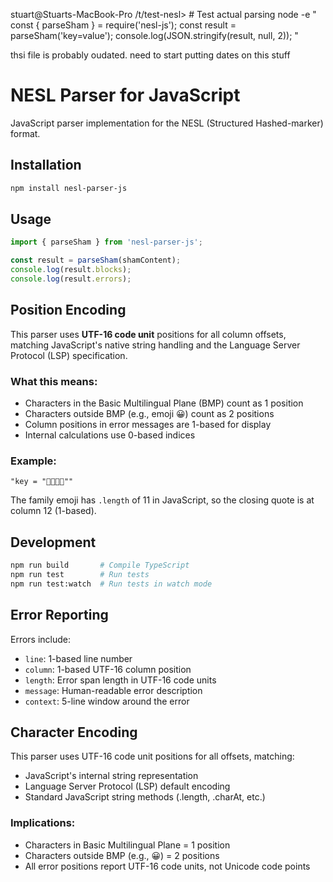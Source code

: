 

stuart@Stuarts-MacBook-Pro /t/test-nesl> # Test actual parsing
                                         node -e "
                                         const { parseSham } = require('nesl-js');
                                         const result = parseSham('key=value');
                                         console.log(JSON.stringify(result, null, 2));
                                         "

thsi file is probably oudated.  need to start putting dates on this stuff


# NESL Parser for JavaScript

JavaScript parser implementation for the NESL (Structured Hashed-marker) format.

## Installation

```bash
npm install nesl-parser-js
```

## Usage

```javascript
import { parseSham } from 'nesl-parser-js';

const result = parseSham(shamContent);
console.log(result.blocks);
console.log(result.errors);
```

## Position Encoding

This parser uses **UTF-16 code unit** positions for all column offsets, matching JavaScript's native string handling and the Language Server Protocol (LSP) specification.

### What this means:
- Characters in the Basic Multilingual Plane (BMP) count as 1 position
- Characters outside BMP (e.g., emoji 😀) count as 2 positions
- Column positions in error messages are 1-based for display
- Internal calculations use 0-based indices

### Example:
```
"key = "👨‍👩‍👧‍👦""
```
The family emoji has `.length` of 11 in JavaScript, so the closing quote is at column 12 (1-based).

## Development

```bash
npm run build       # Compile TypeScript
npm run test        # Run tests
npm run test:watch  # Run tests in watch mode
```

## Error Reporting

Errors include:
- `line`: 1-based line number
- `column`: 1-based UTF-16 column position
- `length`: Error span length in UTF-16 code units
- `message`: Human-readable error description
- `context`: 5-line window around the error

## Character Encoding

This parser uses UTF-16 code unit positions for all offsets, matching:
- JavaScript's internal string representation
- Language Server Protocol (LSP) default encoding
- Standard JavaScript string methods (.length, .charAt, etc.)

### Implications:
- Characters in Basic Multilingual Plane = 1 position
- Characters outside BMP (e.g., 😀) = 2 positions  
- All error positions report UTF-16 code units, not Unicode code points